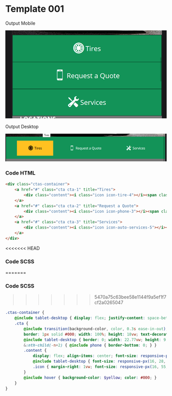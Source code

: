 # Template 001
Output Mobile

![Template 001 Mobile](t001-mobile.png)

Output Desktop

![Template 001 Desktop](t001-desktop.png)

### Code HTML

```html
<div class="ctas-container">
    <a href="#" class="cta cta-1" title="Tires">
        <div class="content"><i class="icon icon-tire-4"></i><span class="title">Tires</span></div>
    </a>
    <a href="#" class="cta cta-2" title="Request a Quote">
        <div class="content"><i class="icon icon-phone-3"></i><span class="title">Request a Quote</span></div>
    </a>
    <a href="#" class="cta cta-3" title="Services">
        <div class="content"><i class="icon icon-auto-services-5"></i><span class="title">Services</span></div>
    </a>
</div>
```
<<<<<<< HEAD

### Code SCSS

=======
### Code SCSS
>>>>>>> 5470a75c63bee58e1144f9a5ef1f7cf2a0265047
```scss
.ctas-container {
    @include tablet-desktop { display: flex; justify-content: space-between; padding: 2.54vw 0 2.02vw; }
    .cta {
        @include transition(background-color, color, 0.3s ease-in-out); display: flex; align-items: center; justify-content: center;
        border: 1px solid #000; width: 100%; height: 18vw; text-decoration: none; color: #fff;
        @include tablet-desktop { border: 0; width: 22.77vw; height: 9.36vw; }
        &:nth-child(-n+2) { @include phone { border-bottom: 0; } }
        .content {
            display: flex; align-items: center; font-size: responsive-px(16, 35, 320, 767);
            @include tablet-desktop { font-size: responsive-px(16, 28, 768, 1920); }
            .icon { margin-right: 1vw; font-size: responsive-px(16, 55, 320, 767); @include tablet-desktop { font-size: 2.8vw; } }
        }
        @include hover { background-color: $yellow; color: #000; }
    }
}
```